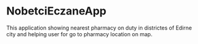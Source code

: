 # NobetciEczaneApp
This application showing nearest pharmacy on duty in districtes of Edirne city and helping user for go to pharmacy location on map.
